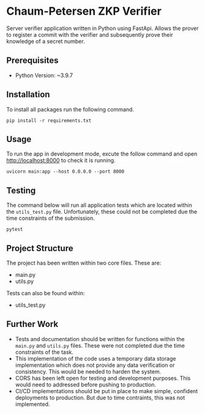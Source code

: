# Chaum-Petersen ZKP Verifier
Server verifier application written in Python using FastApi. Allows the prover to register a commit with the verifier and subsequently prove their knowledge of a secret number.

## Prerequisites
- Python Version: ~3.9.7

## Installation
To install all packages run the following command.
```console
pip install -r requirements.txt
```

## Usage
To run the app in development mode, excute the follow command and open [http://localhost:8000](http://localhost:8000) to check it is running.
```console
uvicorn main:app --host 0.0.0.0 --port 8000
```

## Testing
The command below will run all application tests which are located within the `utils_test.py` file. Unfortunately, these could not be completed due the time constraints of the submission.
```console
pytest
```

## Project Structure
The project has been written within two core files. These are:
- main.py
- utils.py

Tests can also be found within:
- utils_test.py

## Further Work
- Tests and documentation should be written for functions within the `main.py` and `utils.py` files. These were not completed due the time constraints of the task.
- This implementation of the code uses a temporary data storage implementation which does not provide any data verification or consistency. This would be needed to harden the system.
- CORS has been left open for testing and development purposes. This would need to addressed before pushing to production.
- CI/CD implementations should be put in place to make simple, confident deployments to production. But due to time contraints, this was not implemented.